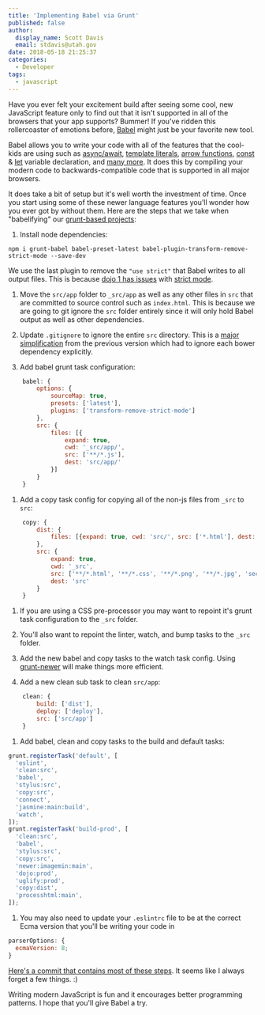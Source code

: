 ```yaml
---
title: 'Implementing Babel via Grunt'
published: false
author:
  display_name: Scott Davis
  email: stdavis@utah.gov
date: 2018-05-18 21:25:37
categories:
  - Developer
tags:
  - javascript
---
```


Have you ever felt your excitement build after seeing some cool, new JavaScript feature only to find out that it isn't supported in all of the browsers that your app supports? Bummer! If you've ridden this rollercoaster of emotions before, [Babel](https://babeljs.io/) might just be your favorite new tool.

Babel allows you to write your code with all of the features that the cool-kids are using such as [async/await](https://developer.mozilla.org/en-US/docs/Web/JavaScript/Reference/Statements/async_function), [template literals](https://developer.mozilla.org/en-US/docs/Web/JavaScript/Reference/Template_literals), [arrow functions](https://developer.mozilla.org/en-US/docs/Web/JavaScript/Reference/Functions/Arrow_functions), [const](https://developer.mozilla.org/en-US/docs/Web/JavaScript/Reference/Statements/const) & [let](https://developer.mozilla.org/en-US/docs/Web/JavaScript/Reference/Statements/let) variable declaration, and [many more](https://babeljs.io/docs/en/learn/). It does this by compiling your modern code to backwards-compatible code that is supported in all major browsers.

It does take a bit of setup but it's well worth the investment of time. Once you start using some of these newer language features you'll wonder how you ever got by without them. Here are the steps that we take when "babelifying" our [grunt-based projects](https://github.com/agrc/atlas):

1. Install node dependencies:

```
npm i grunt-babel babel-preset-latest babel-plugin-transform-remove-strict-mode --save-dev
```

We use the last plugin to remove the `"use strict"` that Babel writes to all output files. This is because [dojo 1 has issues](https://stackoverflow.com/questions/33208956/dojo-error-when-using-this-inheritedarguments-in-strict-mode/43212038#43212038) with [strict mode](https://developer.mozilla.org/en-US/docs/Web/JavaScript/Reference/Strict_mode).

1. Move the `src/app` folder to `_src/app` as well as any other files in `src` that are committed to source control such as `index.html`. This is because we are going to git ignore the `src` folder entirely since it will only hold Babel output as well as other dependencies.

1. Update `.gitignore` to ignore the entire `src` directory. This is a [major simplification](https://github.com/agrc/atlas/commit/370a81e11344bed18d6a31d37b25f0265ad768dd#diff-a084b794bc0759e7a6b77810e01874f2) from the previous version which had to ignore each bower dependency explicitly.

1. Add babel grunt task configuration:

```js
    babel: {
        options: {
            sourceMap: true,
            presets: ['latest'],
            plugins: ['transform-remove-strict-mode']
        },
        src: {
            files: [{
                expand: true,
                cwd: '_src/app/',
                src: ['**/*.js'],
                dest: 'src/app/'
            }]
        }
    }
```

1. Add a copy task config for copying all of the non-js files from `_src` to `src`:

```js
    copy: {
        dist: {
            files: [{expand: true, cwd: 'src/', src: ['*.html'], dest: 'dist/'}]
        },
        src: {
            expand: true,
            cwd: '_src',
            src: ['**/*.html', '**/*.css', '**/*.png', '**/*.jpg', 'secrets.json', 'app/package.json'],
            dest: 'src'
        }
    }
```

1. If you are using a CSS pre-processor you may want to repoint it's grunt task configuration to the `_src` folder.

1. You'll also want to repoint the linter, watch, and bump tasks to the `_src` folder.

1. Add the new babel and copy tasks to the watch task config. Using [grunt-newer](https://github.com/tschaub/grunt-newer) will make things more efficient.

1. Add a new clean sub task to clean `src/app`:

```js
    clean: {
        build: ['dist'],
        deploy: ['deploy'],
        src: ['src/app']
    }
```

1. Add babel, clean and copy tasks to the build and default tasks:

```js
grunt.registerTask('default', [
  'eslint',
  'clean:src',
  'babel',
  'stylus:src',
  'copy:src',
  'connect',
  'jasmine:main:build',
  'watch',
]);
grunt.registerTask('build-prod', [
  'clean:src',
  'babel',
  'stylus:src',
  'copy:src',
  'newer:imagemin:main',
  'dojo:prod',
  'uglify:prod',
  'copy:dist',
  'processhtml:main',
]);
```

1. You may also need to update your `.eslintrc` file to be at the correct Ecma version that you'll be writing your code in

```js
parserOptions: {
  ecmaVersion: 8;
}
```

[Here's a commit that contains most of these steps](https://github.com/agrc/electrofishing/pull/136/commits/03817ff5d3c58b25525448e661b2174d810dc4f8). It seems like I always forget a few things. :)

Writing modern JavaScript is fun and it encourages better programming patterns. I hope that you'll give Babel a try.
